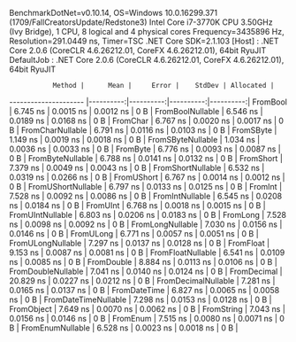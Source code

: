 
BenchmarkDotNet=v0.10.14, OS=Windows 10.0.16299.371 (1709/FallCreatorsUpdate/Redstone3)
Intel Core i7-3770K CPU 3.50GHz (Ivy Bridge), 1 CPU, 8 logical and 4 physical cores
Frequency=3435896 Hz, Resolution=291.0449 ns, Timer=TSC
.NET Core SDK=2.1.103
  [Host]     : .NET Core 2.0.6 (CoreCLR 4.6.26212.01, CoreFX 4.6.26212.01), 64bit RyuJIT
  DefaultJob : .NET Core 2.0.6 (CoreCLR 4.6.26212.01, CoreFX 4.6.26212.01), 64bit RyuJIT


               Method |      Mean |     Error |    StdDev | Allocated |
--------------------- |----------:|----------:|----------:|----------:|
             FromBool |  6.745 ns | 0.0015 ns | 0.0012 ns |       0 B |
     FromBoolNullable |  6.546 ns | 0.0189 ns | 0.0168 ns |       0 B |
             FromChar |  6.767 ns | 0.0020 ns | 0.0017 ns |       0 B |
     FromCharNullable |  6.791 ns | 0.0116 ns | 0.0103 ns |       0 B |
            FromSByte |  1.149 ns | 0.0019 ns | 0.0018 ns |       0 B |
    FromSByteNullable |  1.034 ns | 0.0036 ns | 0.0033 ns |       0 B |
             FromByte |  6.776 ns | 0.0093 ns | 0.0087 ns |       0 B |
     FromByteNullable |  6.788 ns | 0.0141 ns | 0.0132 ns |       0 B |
            FromShort |  7.379 ns | 0.0049 ns | 0.0043 ns |       0 B |
    FromShortNullable |  6.532 ns | 0.0319 ns | 0.0266 ns |       0 B |
           FromUShort |  6.767 ns | 0.0014 ns | 0.0012 ns |       0 B |
   FromUShortNullable |  6.797 ns | 0.0133 ns | 0.0125 ns |       0 B |
              FromInt |  7.528 ns | 0.0092 ns | 0.0086 ns |       0 B |
      FromIntNullable |  6.545 ns | 0.0208 ns | 0.0184 ns |       0 B |
             FromUInt |  6.768 ns | 0.0018 ns | 0.0015 ns |       0 B |
     FromUIntNullable |  6.803 ns | 0.0206 ns | 0.0183 ns |       0 B |
             FromLong |  7.528 ns | 0.0098 ns | 0.0092 ns |       0 B |
     FromLongNullable |  7.030 ns | 0.0156 ns | 0.0146 ns |       0 B |
            FromULong |  6.771 ns | 0.0057 ns | 0.0051 ns |       0 B |
    FromULongNullable |  7.297 ns | 0.0137 ns | 0.0128 ns |       0 B |
            FromFloat |  9.153 ns | 0.0087 ns | 0.0081 ns |       0 B |
    FromFloatNullable |  6.541 ns | 0.0109 ns | 0.0085 ns |       0 B |
           FromDouble |  8.884 ns | 0.0113 ns | 0.0106 ns |       0 B |
   FromDoubleNullable |  7.041 ns | 0.0140 ns | 0.0124 ns |       0 B |
          FromDecimal | 20.829 ns | 0.0227 ns | 0.0212 ns |       0 B |
  FromDecimalNullable |  7.281 ns | 0.0165 ns | 0.0137 ns |       0 B |
         FromDateTime |  6.827 ns | 0.0065 ns | 0.0058 ns |       0 B |
 FromDateTimeNullable |  7.298 ns | 0.0153 ns | 0.0128 ns |       0 B |
           FromObject |  7.649 ns | 0.0070 ns | 0.0062 ns |       0 B |
           FromString |  7.043 ns | 0.0156 ns | 0.0146 ns |       0 B |
             FromEnum |  7.515 ns | 0.0080 ns | 0.0071 ns |       0 B |
     FromEnumNullable |  6.528 ns | 0.0023 ns | 0.0018 ns |       0 B |
